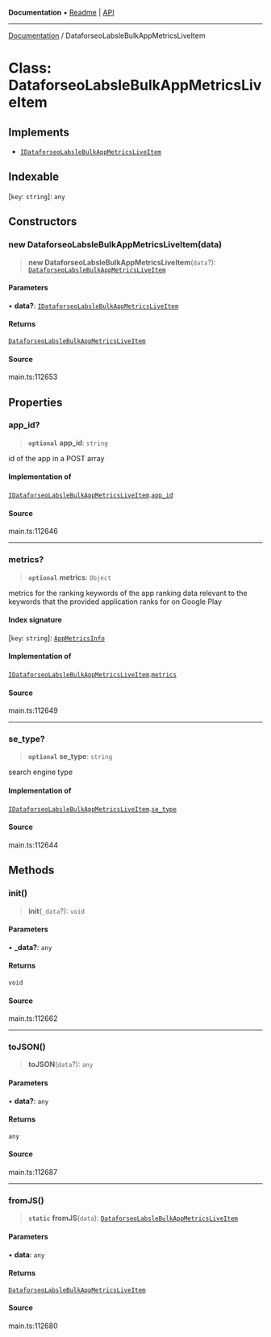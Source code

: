**Documentation** • [Readme](../README.md) \| [API](../globals.md)

***

[Documentation](../README.md) / DataforseoLabsleBulkAppMetricsLiveItem

# Class: DataforseoLabsleBulkAppMetricsLiveItem

## Implements

- [`IDataforseoLabsleBulkAppMetricsLiveItem`](../interfaces/IDataforseoLabsleBulkAppMetricsLiveItem.md)

## Indexable

 \[`key`: `string`\]: `any`

## Constructors

### new DataforseoLabsleBulkAppMetricsLiveItem(data)

> **new DataforseoLabsleBulkAppMetricsLiveItem**(`data`?): [`DataforseoLabsleBulkAppMetricsLiveItem`](DataforseoLabsleBulkAppMetricsLiveItem.md)

#### Parameters

• **data?**: [`IDataforseoLabsleBulkAppMetricsLiveItem`](../interfaces/IDataforseoLabsleBulkAppMetricsLiveItem.md)

#### Returns

[`DataforseoLabsleBulkAppMetricsLiveItem`](DataforseoLabsleBulkAppMetricsLiveItem.md)

#### Source

main.ts:112653

## Properties

### app\_id?

> **`optional`** **app\_id**: `string`

id of the app in a POST array

#### Implementation of

[`IDataforseoLabsleBulkAppMetricsLiveItem`](../interfaces/IDataforseoLabsleBulkAppMetricsLiveItem.md).[`app_id`](../interfaces/IDataforseoLabsleBulkAppMetricsLiveItem.md#app_id)

#### Source

main.ts:112646

***

### metrics?

> **`optional`** **metrics**: `Object`

metrics for the ranking keywords of the app
ranking data relevant to the keywords that the provided application ranks for on Google Play

#### Index signature

 \[`key`: `string`\]: [`AppMetricsInfo`](AppMetricsInfo.md)

#### Implementation of

[`IDataforseoLabsleBulkAppMetricsLiveItem`](../interfaces/IDataforseoLabsleBulkAppMetricsLiveItem.md).[`metrics`](../interfaces/IDataforseoLabsleBulkAppMetricsLiveItem.md#metrics)

#### Source

main.ts:112649

***

### se\_type?

> **`optional`** **se\_type**: `string`

search engine type

#### Implementation of

[`IDataforseoLabsleBulkAppMetricsLiveItem`](../interfaces/IDataforseoLabsleBulkAppMetricsLiveItem.md).[`se_type`](../interfaces/IDataforseoLabsleBulkAppMetricsLiveItem.md#se_type)

#### Source

main.ts:112644

## Methods

### init()

> **init**(`_data`?): `void`

#### Parameters

• **\_data?**: `any`

#### Returns

`void`

#### Source

main.ts:112662

***

### toJSON()

> **toJSON**(`data`?): `any`

#### Parameters

• **data?**: `any`

#### Returns

`any`

#### Source

main.ts:112687

***

### fromJS()

> **`static`** **fromJS**(`data`): [`DataforseoLabsleBulkAppMetricsLiveItem`](DataforseoLabsleBulkAppMetricsLiveItem.md)

#### Parameters

• **data**: `any`

#### Returns

[`DataforseoLabsleBulkAppMetricsLiveItem`](DataforseoLabsleBulkAppMetricsLiveItem.md)

#### Source

main.ts:112680
